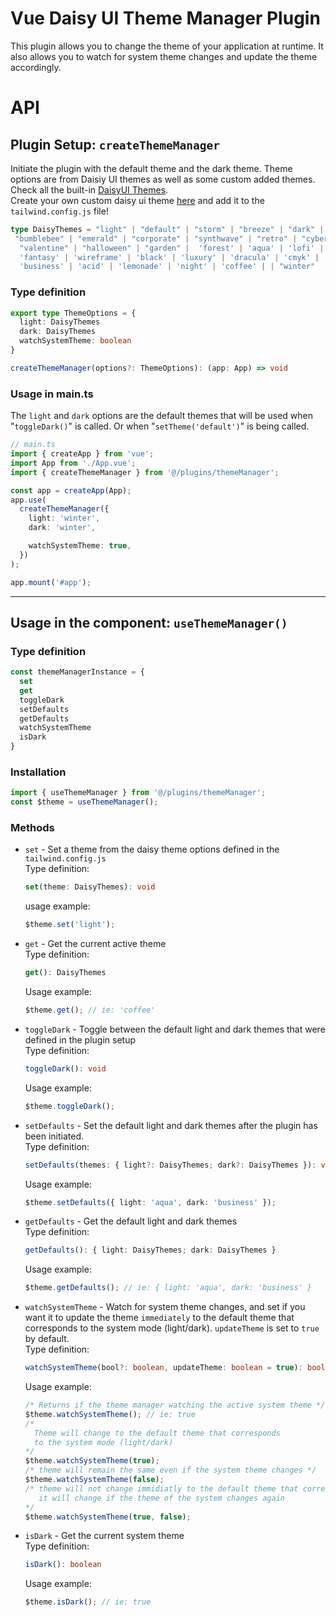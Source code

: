 # Vue Daisy UI Theme Manager Plugin

This plugin allows you to change the theme of your application at runtime.
It also allows you to watch for system theme changes and update the theme accordingly.

# API

## Plugin Setup: `createThemeManager`

Initiate the plugin with the default theme and the dark theme.
Theme options are from Daisiy UI themes as well as some custom added themes.
Check all the built-in [DaisyUI Themes](https://daisyui.com/docs/themes/). <br>
Create your own custom daisy ui theme [here](https://daisyui.com/theme-generator/) and add it to the
`tailwind.config.js` file!
<br>

```ts
type DaisyThemes = "light" | "default" | "storm" | "breeze" | "dark" | "cupcake" |
 "bumblebee" | "emerald" | "corporate" | "synthwave" | "retro" | "cyberpunk" |
  "valentine" | "halloween" | "garden" |  'forest' | 'aqua' | 'lofi' | 'pastel' |
  'fantasy' | 'wireframe' | 'black' | 'luxury' | 'dracula' | 'cmyk' | 'autumn' |
  'business' | 'acid' | 'lemonade' | 'night' | 'coffee' | | "winter"
```

### Type definition

```ts
export type ThemeOptions = {
  light: DaisyThemes
  dark: DaisyThemes
  watchSystemTheme: boolean
}

createThemeManager(options?: ThemeOptions): (app: App) => void
```

### Usage in main.ts

The `light` and `dark` options are the default themes that will be used when "`toggleDark()`" is called.
Or when "`setTheme('default')`" is being called.

```ts
// main.ts
import { createApp } from 'vue';
import App from './App.vue';
import { createThemeManager } from '@/plugins/themeManager';

const app = createApp(App);
app.use(
  createThemeManager({
    light: 'winter',
    dark: 'winter',

    watchSystemTheme: true,
  })
);

app.mount('#app');
```

<hr />

## Usage in the component: `useThemeManager()`

### Type definition

```ts
const themeManagerInstance = {
  set
  get
  toggleDark
  setDefaults
  getDefaults
  watchSystemTheme
  isDark
}
```

### Installation

```ts
import { useThemeManager } from '@/plugins/themeManager';
const $theme = useThemeManager();
```

### Methods

- `set` - Set a theme from the daisy theme options defined in the `tailwind.config.js`<br>
  Type definition:
  ```ts
  set(theme: DaisyThemes): void
  ```
  usage example:
  ```ts
  $theme.set('light');
  ```
- `get` - Get the current active theme <br>
  Type definition:
  ```ts
  get(): DaisyThemes
  ```
  Usage example:
  ```ts
  $theme.get(); // ie: 'coffee'
  ```
- `toggleDark` - Toggle between the default light and dark themes that were defined in the plugin setup <br>
  Type definition:
  ```ts
  toggleDark(): void
  ```
  Usage example:
  ```ts
  $theme.toggleDark();
  ```
- `setDefaults` - Set the default light and dark themes after the plugin has been initiated. <br>
  Type definition:
  ```ts
  setDefaults(themes: { light?: DaisyThemes; dark?: DaisyThemes }): void
  ```
  Usage example:
  ```ts
  $theme.setDefaults({ light: 'aqua', dark: 'business' });
  ```
- `getDefaults` - Get the default light and dark themes <br>
  Type definition:
  ```ts
  getDefaults(): { light: DaisyThemes; dark: DaisyThemes }
  ```
  Usage example:
  ```ts
  $theme.getDefaults(); // ie: { light: 'aqua', dark: 'business' }
  ```
- `watchSystemTheme` - Watch for system theme changes, and set if you want it to
  update the theme `immediately` to the default theme that corresponds to the system mode (light/dark).
  `updateTheme` is set to `true` by default. <br>
  Type definition:
  ```ts
  watchSystemTheme(bool?: boolean, updateTheme: boolean = true): boolean
  ```
  Usage example:
  ```ts
  /* Returns if the theme manager watching the active system theme */
  $theme.watchSystemTheme(); // ie: true
  /*
    Theme will change to the default theme that corresponds
    to the system mode (light/dark)
  */
  $theme.watchSystemTheme(true);
  /* theme will remain the same even if the system theme changes */
  $theme.watchSystemTheme(false);
  /* theme will not change immidiatly to the default theme that corresponds to the system mode (light/dark)
     it will change if the theme of the system changes again
  */
  $theme.watchSystemTheme(true, false);
  ```
- `isDark` - Get the current system theme <br>
  Type definition:
  ```ts
  isDark(): boolean
  ```
  Usage example:
  ```ts
  $theme.isDark(); // ie: true
  ```
